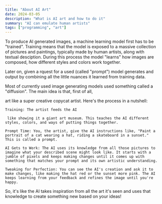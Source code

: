 ```yaml
---
title: "About AI Art"
date: 2024-03-05
description: "What is AI art and how to do it"
summary: "AI can emulate human artists"
tags: ["programming", "art"]
---
```


To produce AI generated images, a machine learning model first has to be "trained".
Training means that the model is exposed to a massive collection of pictures and paintings, typically made by human artists,
along with textual desciption. During this process the model "learns" how images are composed, how different styles and colors work together.

Later on, given a rquest for a used (called "prompt") model generates and output by combining all the little nuances it learned from training data.

Most of currently used image generating models used something called a "diffusion". The main idea is that, first of all, 



art like a super creative copycat artist. Here's the process in a nutshell:

    Training: The artist feeds the AI 
    
     like showing it a giant art museum. This teaches the AI different styles, colors, and ways of putting things together.

    Prompt Time: You, the artist, give the AI instructions like, "Paint a portrait of a cat wearing a hat, riding a skateboard in a sunset." This is called a prompt.

    AI Gets to Work: The AI uses its knowledge from all those pictures to imagine what your described scene might look like. It starts with a jumble of pixels and keeps making changes until it comes up with something that matches your prompt and its own artistic understanding.

    Tweaking for Perfection: You can see the AI's creation and ask it to make changes, like making the hat red or the sunset more pink. The AI keeps learning from your feedback and refines the image until you're happy.

So, it's like the AI takes inspiration from all the art it's seen and uses that knowledge to create something new based on your ideas!